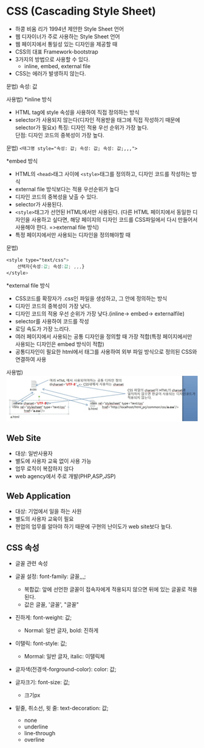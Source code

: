 # CSS (Cascading Style Sheet)
- 하콩 비움 리가 1994년 제안한 Style Sheet 언어
- 웹 디자이너가 주로 사용하는 Style Sheet 언어
- 웹 페이지에서 통일성 있는 디자인을 제공할 때
- CSS의 대표 Framework-bootstrap
- 3가지의 방법으로 사용할 수 있다.
	- inline, embed, external file
- CSS는 에러가 발생하지 않는다.

문법)
속성: 값

사용법)
*inline 방식
- HTML tag에 style 속성을 사용하여 직접 정의하는 방식
- selector가 사용되지 않는다(디자인 적용받을 태그에 직접 작성하기 때문에 selector가 필요x)
특징: 디자인 적용 우선 순위가 가장 높다.<br>
단점: 디자인 코드의 중복성이 가장 높다.<br>

문법)
``<태그명 style="속성: 값; 속성: 값; 속성: 값;,,,">``

*embed 방식
- HTML의 `<head>`태그 사이에 `<style>`태그를 정의하고, 디자인 코드를 작성하는 방식
- external file 방식보다는 적용 우선순위가 높다
- 디자인 코드의 중복성을 낮출 수 있다.
- selector가 사용된다.
- `<style>`태그가 선언된 HTML에서만 사용된다. (다른 HTML 페이지에서 동일한 디자인을 사용하고 싶다면, 해당 페이지의 디자인 코드를 CSS파일에서 다시 만들어서 사용해야 한다. =>external file 방식)
- 특정 페이지에서만 사용되는 디자인을 정의해야할 때 

문법)
```CSS
<style type="text/css">
	선택자{속성:값; 속성:값; ,,,}
</style>
```

*external file 방식
- CSS코드를 확장자가 .css인 파일을 생성하고, 그 안에 정의하는 방식
- 디자인 코드의 중복성이 가장 낮다.
- 디자인 코드의 적용 우선 순위가 가장 낮다.(inline-> embed-> externalfile)
- selector를 사용하여 코드를 작성
- 로딩 속도가 가장 느리다.
- 여러 페이지에서 사용되는 공통 디자인을 정의할 때 가장 적합(특정 페이지에서만 사용되는 디자인은 embed 방식이 적합)
- 공통디자인이 필요한 html에서 <link rel="stylesheet" type="text/css" href="CSS URL"/> 태그를 사용하여 외부 파일 방식으로 정의된 CSS와 연결하여 사용

사용법)
![external file](images/external_file.jpg)


## Web Site
- 대상: 일반사용자
- 별도에 사용자 교육 없이 사용 가능
- 업무 로직이 복잡하지 않다
- web agency에서 주로 개발(PHP,ASP,JSP)

## Web Application
- 대상: 기업에서 일을 하는 사원
- 별도의 사용자 교육이 필요
- 현업의 업무를 알아야 하기 때문에 구현의 난이도가 web site보다 높다.

## CSS 속성
- 글꼴 관련 속성
- 글꼴 설정: font-family: 글꼴,,,;
	- 복합값: 앞에 선언한 글꼴이 접속자에게 적용되지 않으면 뒤에 있는 글꼴로 적용된다.
	- 값은 글꼴, '글꼴', "글꼴"

- 진하게: font-weight: 값;
	- Normal: 일반 글자, bold: 진하게
- 이탤릭: font-style: 값;
	- Mormal: 일반 글자, italic: 이탤릭체
- 글자색(전경색-forground-color): color: 값;
- 글자크기: font-size: 값;
	- 크기px
- 밑줄, 취소선, 윗 줄: text-decoration: 값;
	- none
	- underline
	- line-through
	- overline